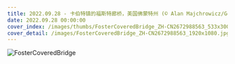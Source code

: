 ```yaml
---
title: 2022.09.28 - 卡伯特镇的福斯特廊桥，美国佛蒙特州 (© Alan Majchrowicz/Getty Images)
date: 2022.09.28 00:00:00
cover_index: /images/thumbs/FosterCoveredBridge_ZH-CN2672988563_533x300.jpg
cover_detail: /images/FosterCoveredBridge_ZH-CN2672988563_1920x1080.jpg
---
```


![FosterCoveredBridge](/images/FosterCoveredBridge_ZH-CN2672988563_1920x1080.jpg)

